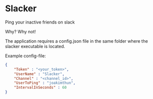 # Slacker
Ping your inactive friends on slack

Why? Why not!

The application requires a config.json file in the same folder where the slacker executable is located.

Example config-file:

```json
{
	"Token" : "<your_token>",
	"UserName" : "Slacker",
	"Channel" : "<channel_id>",
	"UserToPing" : "joakimthun",
	"IntervalInSeconds" : 60
}

```
